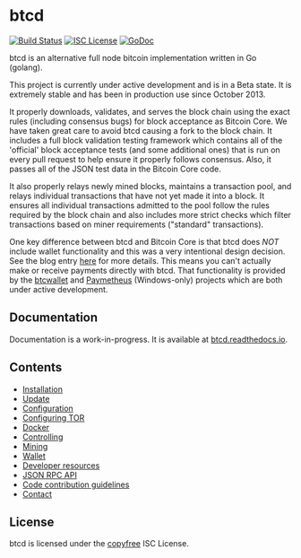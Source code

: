 # btcd

[![Build Status](https://github.com/filechain/filechain/workflows/Build%20and%20Test/badge.svg)](https://github.com/filechain/filechain/actions)
[![ISC License](http://img.shields.io/badge/license-ISC-blue.svg)](http://copyfree.org)
[![GoDoc](https://img.shields.io/badge/godoc-reference-blue.svg)](https://pkg.go.dev/github.com/filechain/filechain)

btcd is an alternative full node bitcoin implementation written in Go (golang).

This project is currently under active development and is in a Beta state. It
is extremely stable and has been in production use since October 2013.

It properly downloads, validates, and serves the block chain using the exact
rules (including consensus bugs) for block acceptance as Bitcoin Core. We have
taken great care to avoid btcd causing a fork to the block chain. It includes a
full block validation testing framework which contains all of the 'official'
block acceptance tests (and some additional ones) that is run on every pull
request to help ensure it properly follows consensus. Also, it passes all of
the JSON test data in the Bitcoin Core code.

It also properly relays newly mined blocks, maintains a transaction pool, and
relays individual transactions that have not yet made it into a block. It
ensures all individual transactions admitted to the pool follow the rules
required by the block chain and also includes more strict checks which filter
transactions based on miner requirements ("standard" transactions).

One key difference between btcd and Bitcoin Core is that btcd does _NOT_ include
wallet functionality and this was a very intentional design decision. See the
blog entry [here](https://web.archive.org/web/20171125143919/https://blog.conformal.com/btcd-not-your-moms-bitcoin-daemon)
for more details. This means you can't actually make or receive payments
directly with btcd. That functionality is provided by the
[btcwallet](https://github.com/filechain/filechain/btcwallet) and
[Paymetheus](https://github.com/btcsuite/Paymetheus) (Windows-only) projects
which are both under active development.

## Documentation

Documentation is a work-in-progress. It is available at [btcd.readthedocs.io](https://btcd.readthedocs.io).

## Contents

- [Installation](installation.md)
- [Update](update.md)
- [Configuration](configuration.md)
- [Configuring TOR](configuring_tor.md)
- [Docker](using_docker.md)
- [Controlling](controlling.md)
- [Mining](mining.md)
- [Wallet](wallet.md)
- [Developer resources](developer_resources.md)
- [JSON RPC API](json_rpc_api.md)
- [Code contribution guidelines](code_contribution_guidelines.md)
- [Contact](contact.md)

## License

btcd is licensed under the [copyfree](http://copyfree.org) ISC License.
